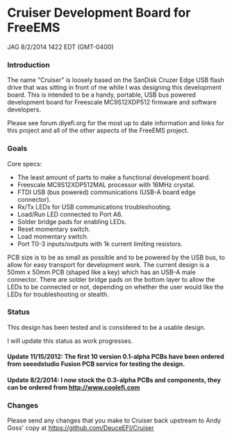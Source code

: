 # Cruiser Development Board for FreeEMS

JAG 8/2/2014 1422 EDT (GMT-0400)

### Introduction

The name "Cruiser" is loosely based on the SanDisk Cruzer Edge USB flash drive that was sitting in front of me while I was designing this development board.  This is intended to be a handy, portable, USB bus powered development board for Freescale MC9S12XDP512 firmware and software developers.

Please see forum.diyefi.org for the most up to date information and links for this project and all of the other aspects of the FreeEMS project.

### Goals

Core specs:

 * The least amount of parts to make a functional development board.
 * Freescale MC9S12XDP512MAL processor with 16MHz crystal.
 * FTDI USB (bus powered) communications (USB-A board edge connector).
 * Rx/Tx LEDs for USB communications troubleshooting.
 * Load/Run LED connected to Port A6.
 * Solder bridge pads for enabling LEDs.
 * Reset momentary switch.
 * Load momentary switch.
 * Port T0-3 inputs/outputs with 1k current limiting resistors.

PCB size is to be as small as possible and to be powered by the USB bus, to allow for easy transport for development work.  The current design is a 50mm x 50mm PCB (shaped like a key) which has an USB-A male connector.  There are solder bridge pads on the bottom layer to allow the LEDs to be connected or not, depending on whether the user would like the LEDs for troubleshooting or stealth.
 
### Status

This design has been tested and is considered to be a usable design.

I will update this status as work progresses.

#### Update 11/15/2012: The first 10 version 0.1-alpha PCBs have been ordered from seeedstudio Fusion PCB service for testing the design.

#### Update 8/2/2014: I now stock the 0.3-alpha PCBs and components, they can be ordered from http://www.coolefi.com

### Changes

Please send any changes that you make to Cruiser back upstream to Andy Goss' copy at https://github.com/DeuceEFI/Cruiser

